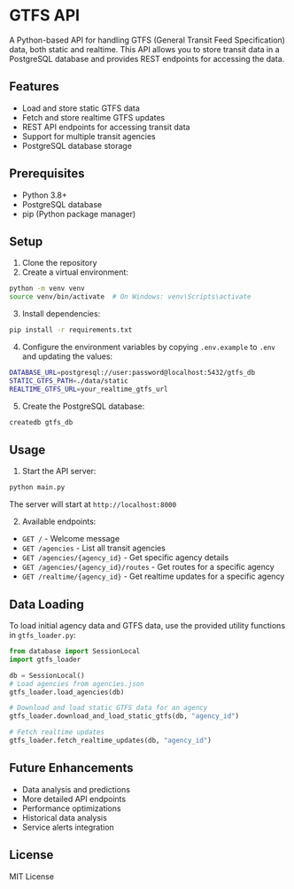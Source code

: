 # GTFS API

A Python-based API for handling GTFS (General Transit Feed Specification) data, both static and realtime. This API allows you to store transit data in a PostgreSQL database and provides REST endpoints for accessing the data.

## Features

- Load and store static GTFS data
- Fetch and store realtime GTFS updates
- REST API endpoints for accessing transit data
- Support for multiple transit agencies
- PostgreSQL database storage

## Prerequisites

- Python 3.8+
- PostgreSQL database
- pip (Python package manager)

## Setup

1. Clone the repository
2. Create a virtual environment:
```bash
python -m venv venv
source venv/bin/activate  # On Windows: venv\Scripts\activate
```

3. Install dependencies:
```bash
pip install -r requirements.txt
```

4. Configure the environment variables by copying `.env.example` to `.env` and updating the values:
```bash
DATABASE_URL=postgresql://user:password@localhost:5432/gtfs_db
STATIC_GTFS_PATH=./data/static
REALTIME_GTFS_URL=your_realtime_gtfs_url
```

5. Create the PostgreSQL database:
```bash
createdb gtfs_db
```

## Usage

1. Start the API server:
```bash
python main.py
```

The server will start at `http://localhost:8000`

2. Available endpoints:

- `GET /` - Welcome message
- `GET /agencies` - List all transit agencies
- `GET /agencies/{agency_id}` - Get specific agency details
- `GET /agencies/{agency_id}/routes` - Get routes for a specific agency
- `GET /realtime/{agency_id}` - Get realtime updates for a specific agency

## Data Loading

To load initial agency data and GTFS data, use the provided utility functions in `gtfs_loader.py`:

```python
from database import SessionLocal
import gtfs_loader

db = SessionLocal()
# Load agencies from agencies.json
gtfs_loader.load_agencies(db)

# Download and load static GTFS data for an agency
gtfs_loader.download_and_load_static_gtfs(db, "agency_id")

# Fetch realtime updates
gtfs_loader.fetch_realtime_updates(db, "agency_id")
```

## Future Enhancements

- Data analysis and predictions
- More detailed API endpoints
- Performance optimizations
- Historical data analysis
- Service alerts integration

## License

MIT License 